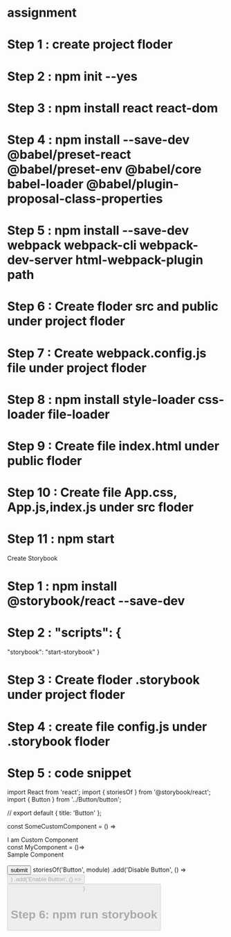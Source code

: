# assignment
# Step 1 : create project floder
# Step 2 : npm init --yes
# Step 3 : npm install react react-dom 
# Step 4 : npm install --save-dev @babel/preset-react @babel/preset-env @babel/core babel-loader @babel/plugin-proposal-class-properties
# Step 5 : npm install --save-dev webpack webpack-cli webpack-dev-server html-webpack-plugin path
# Step 6 : Create floder src and public under project floder
# Step 7 : Create webpack.config.js file under project floder
# Step 8 : npm install style-loader css-loader file-loader  
# Step 9 : Create file index.html under public floder
# Step 10 : Create file App.css, App.js,index.js under src floder
# Step 11 : npm start
Create Storybook 
# Step 1 : npm install @storybook/react --save-dev
# Step 2 : "scripts": {
  "storybook": "start-storybook"
}
# Step 3 : Create floder .storybook under project floder
# Step 4 : create file config.js under .storybook floder
# Step 5 : code snippet
import React from 'react';
import { storiesOf } from '@storybook/react';
import { Button } from '../Button/button';

// export default { title: 'Button' };


const SomeCustomComponent = () => <div>I am Custom Component</div>
const MyComponent = ()=> <span><div>Sample Component</div><br/><Button>submit</Button></span>
storiesOf('Button', module)
    .add('Disable Button', () => <Button disabled={true} />)
    .add('Enable Button', () => <Button disabled={false} />)

# Step 6: npm run storybook
